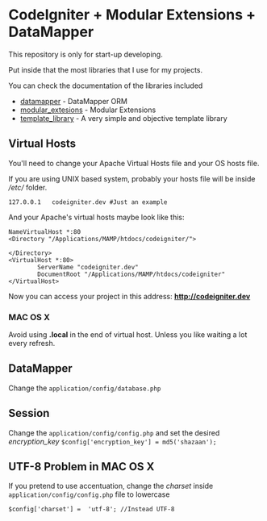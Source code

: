 CodeIgniter + Modular Extensions + DataMapper
=============================================

This repository is only for start-up developing.

Put inside that the most libraries that I use for
my projects.

You can check the documentation of the libraries
included

* [datamapper](http://datamapper.wanwizard.eu/) - DataMapper ORM
* [modular_extesions](https://bitbucket.org/wiredesignz/codeigniter-modular-extensions-hmvc/wiki/Home) - Modular Extensions
* [template_library](http://maestric.com/doc/php/codeigniter_template) - A very simple and objective template library

Virtual Hosts
-------------

You'll need to change your Apache Virtual Hosts file
and your OS hosts file.

If you are using UNIX based system, probably your
hosts file will be inside */etc/* folder.

	127.0.0.1	codeigniter.dev #Just an example

And your Apache's virtual hosts maybe look like this:

	NameVirtualHost *:80
	<Directory "/Applications/MAMP/htdocs/codeigniter/">

	</Directory>
	<VirtualHost *:80>
	        ServerName "codeigniter.dev"
	        DocumentRoot "/Applications/MAMP/htdocs/codeigniter"
	</VirtualHost>

Now you can access your project in this address: **http://codeigniter.dev**

### MAC OS X

Avoid using **.local** in the end of virtual host. Unless you like waiting
a lot every refresh.


DataMapper
----------

Change the ``application/config/database.php``

Session
-------

Change the ``application/config/config.php`` and set the desired *encryption_key* ``$config['encryption_key'] = md5('shazaan');``

UTF-8 Problem in MAC OS X
-------------------------

If you pretend to use accentuation, change the *charset*
inside ``application/config/config.php`` file to lowercase

	$config['charset'] =  'utf-8'; //Instead UTF-8

